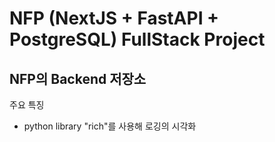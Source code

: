 # NFP (NextJS + FastAPI + PostgreSQL) FullStack Project

## NFP의 Backend 저장소





주요 특징
* python library "rich"를 사용해 로깅의 시각화